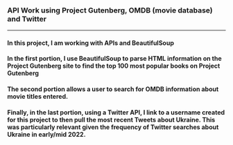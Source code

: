 ### API Work using Project Gutenberg, OMDB (movie database) and Twitter
---
#### In this project, I am working with APIs and BeautifulSoup
#### In the first portion, I use BeautifulSoup to parse HTML information on the Project Gutenberg site to find the top 100 most popular books on Project Gutenberg
#### The second portion allows a user to search for OMDB information about movie titles entered.
#### Finally, in the last portion, using a Twitter API, I link to a username created for this project to then pull the most recent Tweets about Ukraine. This was particularly relevant given the frequency of Twitter searches about Ukraine in early/mid 2022.
